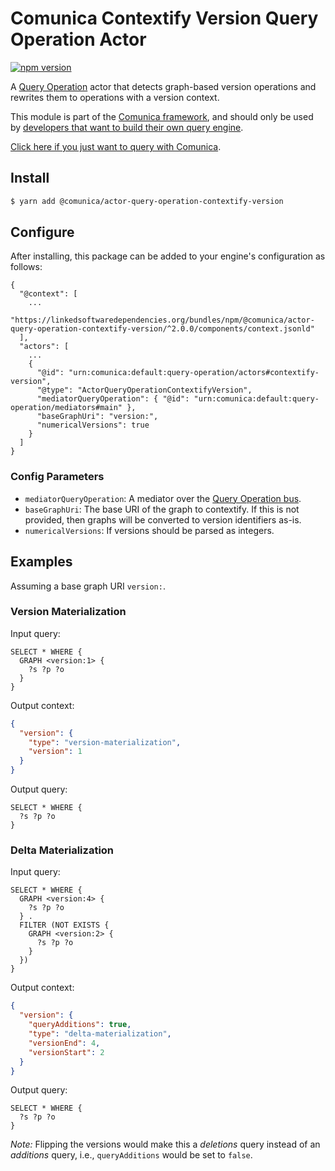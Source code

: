 # Comunica Contextify Version Query Operation Actor

[![npm version](https://badge.fury.io/js/%40comunica%2Factor-query-operation-contextify-version.svg)](https://www.npmjs.com/package/@comunica/actor-query-operation-contextify-version)

A [Query Operation](https://github.com/comunica/comunica/tree/master/packages/bus-query-operation) actor
that detects graph-based version operations and rewrites them to operations with a version context.

This module is part of the [Comunica framework](https://github.com/comunica/comunica),
and should only be used by [developers that want to build their own query engine](https://comunica.dev/docs/modify/).

[Click here if you just want to query with Comunica](https://comunica.dev/docs/query/).

## Install

```bash
$ yarn add @comunica/actor-query-operation-contextify-version
```

## Configure

After installing, this package can be added to your engine's configuration as follows:
```text
{
  "@context": [
    ...
    "https://linkedsoftwaredependencies.org/bundles/npm/@comunica/actor-query-operation-contextify-version/^2.0.0/components/context.jsonld"  
  ],
  "actors": [
    ...
    {
      "@id": "urn:comunica:default:query-operation/actors#contextify-version",
      "@type": "ActorQueryOperationContextifyVersion",
      "mediatorQueryOperation": { "@id": "urn:comunica:default:query-operation/mediators#main" },
      "baseGraphUri": "version:",
      "numericalVersions": true
    }
  ]
}
```

### Config Parameters

* `mediatorQueryOperation`: A mediator over the [Query Operation bus](https://github.com/comunica/comunica/tree/master/packages/bus-query-operation).
* `baseGraphUri`: The base URI of the graph to contextify. If this is not provided, then graphs will be converted to version identifiers as-is.
* `numericalVersions`: If versions should be parsed as integers.

## Examples

Assuming a base graph URI `version:`.

### Version Materialization

Input query:
```sparql
SELECT * WHERE {
  GRAPH <version:1> {
    ?s ?p ?o
  }
}
```

Output context:
```json
{
  "version": {
    "type": "version-materialization",
    "version": 1
  }
}
```

Output query:
```sparql
SELECT * WHERE {
  ?s ?p ?o
}
```

### Delta Materialization

Input query:
```sparql
SELECT * WHERE {
  GRAPH <version:4> {
    ?s ?p ?o
  } .
  FILTER (NOT EXISTS {
    GRAPH <version:2> {
      ?s ?p ?o
    }
  }) 
}
```

Output context:
```json
{
  "version": {
    "queryAdditions": true,
    "type": "delta-materialization",
    "versionEnd": 4,
    "versionStart": 2
  }
}
```

Output query:
```sparql
SELECT * WHERE {
  ?s ?p ?o
}
```

_Note:_ Flipping the versions would make this a _deletions_ query instead of an _additions_ query,
i.e., `queryAdditions` would be set to `false`.
